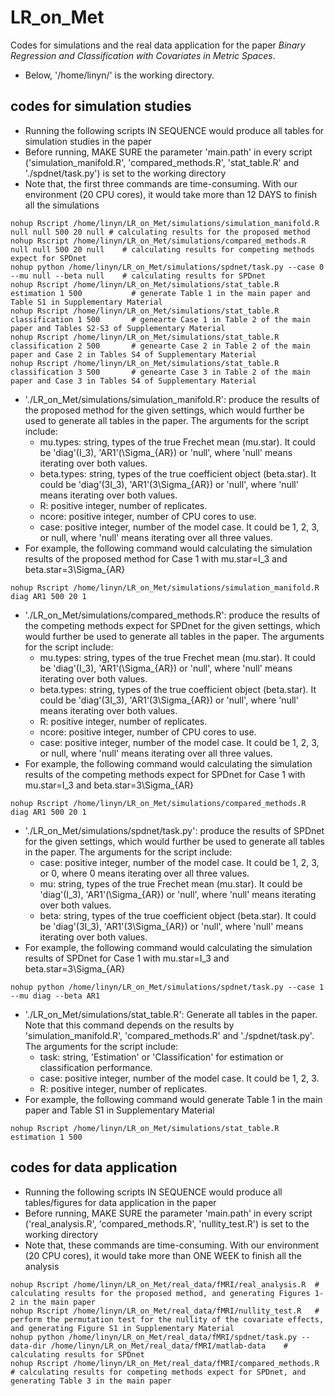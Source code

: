 # LR_on_Met
Codes for simulations and the real data application for the paper _Binary Regression and Classification with Covariates in Metric Spaces_.
* Below, '/home/linyn/' is the working directory.

## codes for simulation studies
* Running the following scripts IN SEQUENCE would produce all tables for simulation studies in the paper
* Before running, MAKE SURE the parameter 'main.path' in  every script ('simulation_manifold.R', 'compared_methods.R', 'stat_table.R' and './spdnet/task.py') is set to the working directory
* Note that, the first three commands are time-consuming. With our environment (20 CPU cores), it would take more than 12 DAYS to finish all the simulations

```
nohup Rscript /home/linyn/LR_on_Met/simulations/simulation_manifold.R null null 500 20 null	# calculating results for the proposed method
nohup Rscript /home/linyn/LR_on_Met/simulations/compared_methods.R null null 500 20 null	# calculating results for competing methods expect for SPDnet
nohup python /home/linyn/LR_on_Met/simulations/spdnet/task.py --case 0 --mu null --beta null	# calculating results for SPDnet
nohup Rscript /home/linyn/LR_on_Met/simulations/stat_table.R estimation 1 500			# generate Table 1 in the main paper and Table S1 in Supplementary Material
nohup Rscript /home/linyn/LR_on_Met/simulations/stat_table.R classification 1 500		# genearte Case 1 in Table 2 of the main paper and Tables S2-S3 of Supplementary Material
nohup Rscript /home/linyn/LR_on_Met/simulations/stat_table.R classification 2 500		# genearte Case 2 in Table 2 of the main paper and Case 2 in Tables S4 of Supplementary Material
nohup Rscript /home/linyn/LR_on_Met/simulations/stat_table.R classification 3 500		# genearte Case 3 in Table 2 of the main paper and Case 3 in Tables S4 of Supplementary Material
```

* './LR_on_Met/simulations/simulation_manifold.R': produce the results of the proposed method for the given settings, which would further be used to generate all tables in the paper. The arguments for the script include:
  - mu.types: string, types of the true Frechet mean (mu.star). It could be 'diag'(I_3), 'AR1'(\Sigma_{AR}) or 'null', where 'null' means iterating over both values.
  - beta.types: string, types of the true coefficient object (beta.star). It could be 'diag'(3I_3), 'AR1'(3\Sigma_{AR}) or 'null', where 'null' means iterating over both values.
  - R: positive integer, number of replicates.
  - ncore: positive integer, number of CPU cores to use.
  - case: positive integer, number of the model case. It could be 1, 2, 3, or null, where 'null' means iterating over all three values.
* For example, the following command would calculating the simulation results of the proposed method for Case 1 with mu.star=I_3 and beta.star=3\Sigma_{AR} 
```
nohup Rscript /home/linyn/LR_on_Met/simulations/simulation_manifold.R diag AR1 500 20 1	
```

* './LR_on_Met/simulations/compared_methods.R': produce the results of the competing methods expect for SPDnet for the given settings, which would further be used to generate all tables in the paper. The arguments for the script include: 
  - mu.types: string, types of the true Frechet mean (mu.star). It could be 'diag'(I_3), 'AR1'(\Sigma_{AR}) or 'null', where 'null' means iterating over both values. 
  - beta.types: string, types of the true coefficient object (beta.star). It could be 'diag'(3I_3), 'AR1'(3\Sigma_{AR}) or 'null', where 'null' means iterating over both values.
  - R: positive integer, number of replicates.
  - ncore: positive integer, number of CPU cores to use.
  - case: positive integer, number of the model case. It could be 1, 2, 3, or null, where 'null' means iterating over all three values.
* For example, the following command would calculating the simulation results of the competing methods expect for SPDnet for Case 1 with mu.star=I_3 and beta.star=3\Sigma_{AR} 
```
nohup Rscript /home/linyn/LR_on_Met/simulations/compared_methods.R diag AR1 500 20 1	
```

* './LR_on_Met/simulations/spdnet/task.py': produce the results of SPDnet for the given settings, which would further be used to generate all tables in the paper. The arguments for the script include: 
  - case: positive integer, number of the model case. It could be 1, 2, 3, or 0, where 0 means iterating over all three values.
  - mu: string, types of the true Frechet mean (mu.star). It could be 'diag'(I_3), 'AR1'(\Sigma_{AR}) or 'null', where 'null' means iterating over both values. 
  - beta: string, types of the true coefficient object (beta.star). It could be 'diag'(3I_3), 'AR1'(3\Sigma_{AR}) or 'null', where 'null' means iterating over both values.
* For example, the following command would calculating the simulation results of SPDnet for Case 1 with mu.star=I_3 and beta.star=3\Sigma_{AR} 
```
nohup python /home/linyn/LR_on_Met/simulations/spdnet/task.py --case 1 --mu diag --beta AR1
```

* './LR_on_Met/simulations/stat_table.R': Generate all tables in the paper. Note that this command depends on the results by 'simulation_manifold.R', 'compared_methods.R' and './spdnet/task.py'. The arguments for the script include: 
  - task: string, 'Estimation' or 'Classification' for estimation or classification performance.
  - case: positive integer, number of the model case. It could be 1, 2, 3.
  - R: positive integer, number of replicates.
* For example, the following command would generate Table 1 in the main paper and Table S1 in Supplementary Material
```
nohup Rscript /home/linyn/LR_on_Met/simulations/stat_table.R estimation 1 500
```


## codes for data application
* Running the following scripts IN SEQUENCE would produce all tables/figures for data application in the paper
* Before running, MAKE SURE the parameter 'main.path' in  every script ('real_analysis.R', 'compared_methods.R', 'nullity_test.R') is set to the working directory
* Note that, these commands are time-consuming. With our environment (20 CPU cores), it would take more than ONE WEEK to finish all the analysis
```
nohup Rscript /home/linyn/LR_on_Met/real_data/fMRI/real_analysis.R	# calculating results for the proposed method, and generating Figures 1-2 in the main paper
nohup Rscript /home/linyn/LR_on_Met/real_data/fMRI/nullity_test.R	# perform the permutation test for the nullity of the covariate effects, and generating Figure S1 in Supplementary Material
nohup python /home/linyn/LR_on_Met/real_data/fMRI/spdnet/task.py --data-dir /home/linyn/LR_on_Met/real_data/fMRI/matlab-data	# calculating results for SPDnet
nohup Rscript /home/linyn/LR_on_Met/real_data/fMRI/compared_methods.R	# calculating results for competing methods expect for SPDnet, and generating Table 3 in the main paper
```

